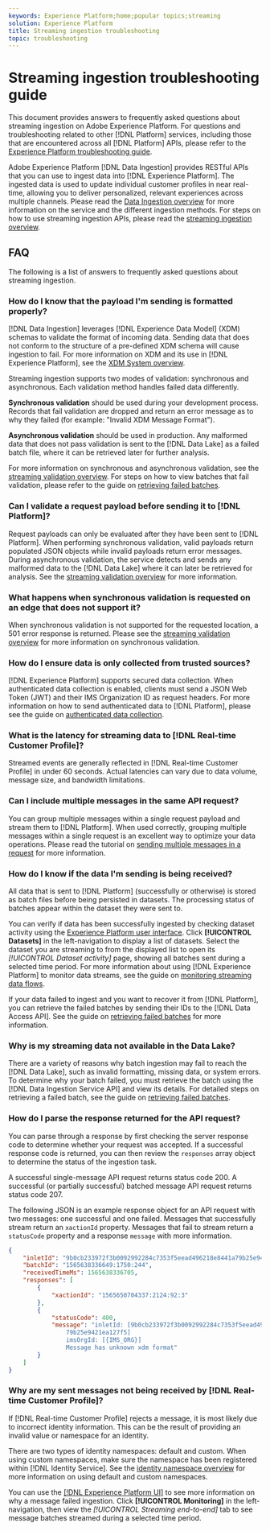 ```yaml
---
keywords: Experience Platform;home;popular topics;streaming
solution: Experience Platform
title: Streaming ingestion troubleshooting
topic: troubleshooting
---
```


# Streaming ingestion troubleshooting guide

This document provides answers to frequently asked questions about streaming ingestion on Adobe Experience Platform. For questions and troubleshooting related to other [!DNL Platform] services, including those that are encountered across all [!DNL Platform] APIs, please refer to the [Experience Platform troubleshooting guide](../../landing/troubleshooting.md).

Adobe Experience Platform [!DNL Data Ingestion] provides RESTful APIs that you can use to ingest data into [!DNL Experience Platform]. The ingested data is used to update individual customer profiles in near real-time, allowing you to deliver personalized, relevant experiences across multiple channels. Please read the [Data Ingestion overview](../home.md) for more information on the service and the different ingestion methods. For steps on how to use streaming ingestion APIs, please read the [streaming ingestion overview](../streaming-ingestion/overview.md).

## FAQ

The following is a list of answers to frequently asked questions about streaming ingestion.

### How do I know that the payload I'm sending is formatted properly?

[!DNL Data Ingestion] leverages [!DNL Experience Data Model] (XDM) schemas to validate the format of incoming data. Sending data that does not conform to the structure of a pre-defined XDM schema will cause ingestion to fail. For more information on XDM and its use in [!DNL Experience Platform], see the [XDM System overview](../../xdm/home.md).

Streaming ingestion supports two modes of validation: synchronous and asynchronous. Each validation method handles failed data differently.

**Synchronous validation** should be used during your development process. Records that fail validation are dropped and return an error message as to why they failed (for example: "Invalid XDM Message Format").

**Asynchronous validation** should be used in production. Any malformed data that does not pass validation is sent to the [!DNL Data Lake] as a failed batch file, where it can be retrieved later for further analysis.

For more information on synchronous and asynchronous validation, see the [streaming validation overview](../quality/streaming-validation.md). For steps on how to view batches that fail validation, please refer to the guide on [retrieving failed batches](../quality/retrieve-failed-batches.md).

### Can I validate a request payload before sending it to [!DNL Platform]?

Request payloads can only be evaluated after they have been sent to [!DNL Platform]. When performing synchronous validation, valid payloads return populated JSON objects while invalid payloads return error messages. During asynchronous validation, the service detects and sends any malformed data to the [!DNL Data Lake] where it can later be retrieved for analysis. See the [streaming validation overview](../quality/streaming-validation.md) for more information.

### What happens when synchronous validation is requested on an edge that does not support it?

When synchronous validation is not supported for the requested location, a 501 error response is returned. Please see the [streaming validation overview](../quality/streaming-validation.md) for more information on synchronous validation.

### How do I ensure data is only collected from trusted sources?

[!DNL Experience Platform] supports secured data collection. When authenticated data collection is enabled, clients must send a JSON Web Token (JWT) and their IMS Organization ID as request headers. For more information on how to send authenticated data to [!DNL Platform], please see the guide on [authenticated data collection](../tutorials/create-authenticated-streaming-connection.md).

### What is the latency for streaming data to [!DNL Real-time Customer Profile]?

Streamed events are generally reflected in [!DNL Real-time Customer Profile] in under 60 seconds. Actual latencies can vary due to data volume, message size, and bandwidth limitations.

### Can I include multiple messages in the same API request?

You can group multiple messages within a single request payload and stream them to [!DNL Platform]. When used correctly, grouping multiple messages within a single request is an excellent way to optimize your data operations. Please read the tutorial on [sending multiple messages in a request](../tutorials/streaming-multiple-messages.md) for more information. 

### How do I know if the data I'm sending is being received?

All data that is sent to [!DNL Platform] (successfully or otherwise) is stored as batch files before being persisted in datasets. The processing status of batches appear within the dataset they were sent to.

You can verify if data has been successfully ingested by checking dataset activity using the [Experience Platform user interface](https://platform.adobe.com). Click **[!UICONTROL Datasets]** in the left-navigation to display a list of datasets. Select the dataset you are streaming to from the displayed list to open its *[!UICONTROL Dataset activity]* page, showing all batches sent during a selected time period. For more information about using [!DNL Experience Platform] to monitor data streams, see the guide on [monitoring streaming data flows](../quality/monitor-data-flows.md).

If your data failed to ingest and you want to recover it from [!DNL Platform], you can retrieve the failed batches by sending their IDs to the [!DNL Data Access API]. See the guide on [retrieving failed batches](../quality/retrieve-failed-batches.md) for more information.

### Why is my streaming data not available in the Data Lake?

There are a variety of reasons why batch ingestion may fail to reach the [!DNL Data Lake], such as invalid formatting, missing data, or system errors. To determine why your batch failed, you must retrieve the batch using the [!DNL Data Ingestion Service API] and view its details. For detailed steps on retrieving a failed batch, see the guide on [retrieving failed batches](../quality/retrieve-failed-batches.md).

### How do I parse the response returned for the API request?

You can parse through a response by first checking the server response code to determine whether your request was accepted. If a successful response code is returned, you can then review the `responses` array object to determine the status of the ingestion task.

A successful single-message API request returns status code 200. A successful (or partially successful) batched message API request returns status code 207.

The following JSON is an example response object for an API request with two messages: one successful and one failed. Messages that successfully stream return an `xactionId` property. Messages that fail to stream return a `statusCode` property and a response `message` with more information.

```JSON
{
    "inletId": "9b0cb233972f3b0092992284c7353f5eead496218e8441a79b25e9421ea127f5",
    "batchId": "1565638336649:1750:244",
    "receivedTimeMs": 1565638336705,
    "responses": [
        {
            "xactionId": "1565650704337:2124:92:3"
        },
        {
            "statusCode": 400,
            "message": "inletId: [9b0cb233972f3b0092992284c7353f5eead496218e8441a
                79b25e9421ea127f5] 
                imsOrgId: [{IMS_ORG}] 
                Message has unknown xdm format"
        }
    ]
}
```

### Why are my sent messages not being received by [!DNL Real-time Customer Profile]? 

If [!DNL Real-time Customer Profile] rejects a message, it is most likely due to incorrect identity information. This can be the result of providing an invalid value or namespace for an identity.

There are two types of identity namespaces: default and custom. When using custom namespaces, make sure the namespace has been registered within [!DNL Identity Service]. See the [identity namespace overview](../../identity-service/namespaces.md) for more information on using default and custom namespaces.

You can use the [[!DNL Experience Platform UI]](https://platform.adobe.com) to see more information on why a message failed ingestion. Click **[!UICONTROL Monitoring]** in the left-navigation, then view the _[!UICONTROL Streaming end-to-end]_ tab to see message batches streamed during a selected time period.